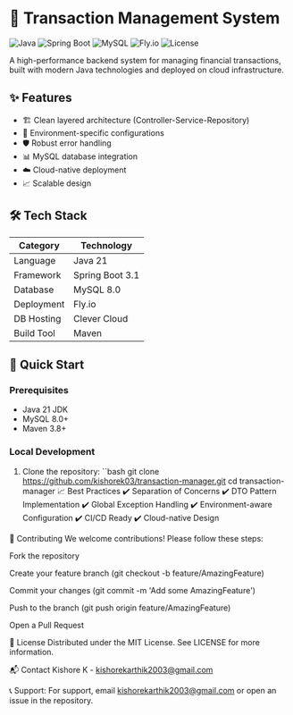 # 💼 Transaction Management System

![Java](https://img.shields.io/badge/Java-21-blue?logo=java)
![Spring Boot](https://img.shields.io/badge/Spring_Boot-3.1-green?logo=spring)
![MySQL](https://img.shields.io/badge/MySQL-8.0-orange?logo=mysql)
![Fly.io](https://img.shields.io/badge/Deployed_on-Fly.io-purple?logo=fly.io)
![License](https://img.shields.io/badge/License-MIT-brightgreen)

A high-performance backend system for managing financial transactions, built with modern Java technologies and deployed on cloud infrastructure.


## ✨ Features

- 🏗️ Clean layered architecture (Controller-Service-Repository)
- 🔄 Environment-specific configurations
- 🛡️ Robust error handling
- 📊 MySQL database integration
- ☁️ Cloud-native deployment
- 📈 Scalable design

## 🛠️ Tech Stack

| Category       | Technology           |
|----------------|----------------------|
| Language       | Java 21             |
| Framework      | Spring Boot 3.1     |
| Database       | MySQL 8.0           |
| Deployment     | Fly.io              |
| DB Hosting     | Clever Cloud        |
| Build Tool     | Maven               |


## 🚀 Quick Start

### Prerequisites
- Java 21 JDK
- MySQL 8.0+
- Maven 3.8+

### Local Development
1. Clone the repository:
   ``bash
   git clone https://github.com/kishorek03/transaction-manager.git
   cd transaction-manager
📈 Best Practices
✔️ Separation of Concerns
✔️ DTO Pattern Implementation
✔️ Global Exception Handling
✔️ Environment-aware Configuration
✔️ CI/CD Ready
✔️ Cloud-native Design

🤝 Contributing
We welcome contributions! Please follow these steps:

Fork the repository

Create your feature branch (git checkout -b feature/AmazingFeature)

Commit your changes (git commit -m 'Add some AmazingFeature')

Push to the branch (git push origin feature/AmazingFeature)

Open a Pull Request

📜 License
Distributed under the MIT License. See LICENSE for more information.

📬 Contact
Kishore K - kishorekarthik2003@gmail.com

📞 Support: For support, email kishorekarthik2003@gmail.com or open an issue in the repository.
